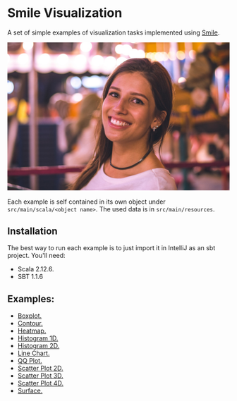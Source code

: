 # Smile Visualization

A set of simple examples of visualization tasks implemented using [Smile](https://haifengl.github.io/smile/).

![Woman smiling](https://github.com/jesus-a-martinez-v/smile-visualization/blob/master/assets/smile3.jpeg)

Each example is self contained in its own object under `src/main/scala/<object name>`. The used data is in `src/main/resources`.
## Installation

The best way to run each example is to just import it in IntelliJ as an sbt project. You'll need:

- Scala 2.12.6.
- SBT 1.1.6

## Examples:

- [Boxplot.](https://github.com/jesus-a-martinez-v/smile-visualization/tree/master/src/main/scala/BoxPlot.scala)
- [Contour.](https://github.com/jesus-a-martinez-v/smile-visualization/tree/master/src/main/scala/Contour.scala)
- [Heatmap.](https://github.com/jesus-a-martinez-v/smile-visualization/tree/master/src/main/scala/Heatmap.scala)
- [Histogram 1D.](https://github.com/jesus-a-martinez-v/smile-visualization/tree/master/src/main/scala/Histogram.scala)
- [Histogram 2D.](https://github.com/jesus-a-martinez-v/smile-visualization/tree/master/src/main/scala/Histogram2d.scala)
- [Line Chart.](https://github.com/jesus-a-martinez-v/smile-visualization/tree/master/src/main/scala/LineChart.scala)
- [QQ Plot.](https://github.com/jesus-a-martinez-v/smile-visualization/tree/master/src/main/scala/Qqplot.scala)
- [Scatter Plot 2D.](https://github.com/jesus-a-martinez-v/smile-visualization/tree/master/src/main/scala/ScatterPlot2d.scala)
- [Scatter Plot 3D.](https://github.com/jesus-a-martinez-v/smile-visualization/tree/master/src/main/scala/ScatterPlot3d.scala)
- [Scatter Plot 4D.](https://github.com/jesus-a-martinez-v/smile-visualization/tree/master/src/main/scala/ScatterPlot4d.scala)
- [Surface.](https://github.com/jesus-a-martinez-v/smile-visualization/tree/master/src/main/scala/Surface.scala)
